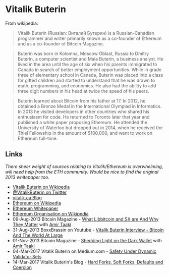 
# Vitalik Buterin

From wikipedia:

> Vitalik Buterin (Russian: Виталий Бутерин) is a Russian-Canadian programmer and writer primarily known as a co-founder of Ethereum and as a co-founder of Bitcoin Magazine.

> Buterin was born in Kolomna, Moscow Oblast, Russia to Dmitry Buterin, a computer scientist and Maia Buterin, a business analyst. He lived in the area until the age of six when his parents immigrated to Canada in search of better employment opportunities. While in grade three of elementary school in Canada, Buterin was placed into a class for gifted children and started to understand that he was drawn to math, programming, and economics. He also had the ability to add three digit numbers in his head at twice the speed of his peers.

> Buterin learned about Bitcoin from his father at 17. In 2012, he obtained a Bronze Medal in the International Olympiad in Informatics. In 2013 he visited developers in other countries who shared his enthusiasm for code. He returned to Toronto later that year and published a white paper proposing Ethereum. He attended the University of Waterloo but dropped out in 2014, when he received the Thiel Fellowship in the amount of $100,000, and went to work on Ethereum full-time.

## Links

*There sheer weight of sources relating to Vitalik/Ethereum is overwhelming, will need help from the ETH community. Would be nice to find the original 2013 whitepaper too.*

* [Vitalik Buterin on Wikipedia](https://en.wikipedia.org/wiki/Vitalik_Buterin)
* [@VitalikButerin on Twitter](https://twitter.com/VitalikButerin)
* [vitalik.ca Blog](http://vitalik.ca/)
* [Ethereum on Wikipedia](https://en.wikipedia.org/wiki/Ethereum)
* [Ethereum Whitepaper](https://github.com/ethereum/wiki/wiki/White-Paper)
* [Ethereum Organisation on Wikipedia](https://github.com/ethereum)
* 09-Aug-2013 Bitcoin Magazine - [What Libbitcoin and SX are And Why They Matter](https://bitcoinmagazine.com/articles/what-libbitcoin-and-sx-are-and-why-they-matter-1376064919/) with [Amir Taaki](/people/amir_taaki.md)
* 31-Aug-2013 BoxxBrassin on Youtube - [Vitalik Buterin Interview - Bitcoin And The World At Large](https://www.youtube.com/watch?v=4oZs6RpLuak)
* 01-Nov-2013 Bitcoin Magazine - [Shedding Light on the Dark Wallet](https://bitcoinmagazine.com/articles/shedding-light-on-the-dark-wallet-1383357523/) with [Amir Taaki](/people/amir_taaki.md)
* 04-Mar-2017 Vitalik Buterin on Medium.com - [Safety Under Dynamic Validator Sets](https://medium.com/@VitalikButerin/safety-under-dynamic-validator-sets-ef0c3bbdf9f6)
* 14-Mar-2017 Vitalik Buterin's Blog - [Hard Forks, Soft Forks, Defaults and Coercion](http://vitalik.ca/general/2017/03/14/forks_and_markets.html)
